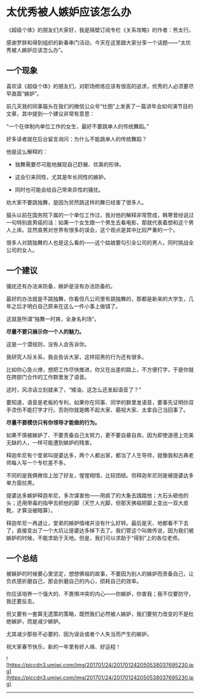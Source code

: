 # 太优秀被人嫉妒应该怎么办

《超级个体》的朋友们大家好，我是隔壁订阅专栏《关系攻略》的作者：熊太行。

感谢罗胖和得到组织的新春串门活动，今天在这里跟大家分享一个话题——“太优秀被人嫉妒应该怎么办”。

## 一个现象

喜欢读《超级个体》的朋友们，对职场修炼应该有很高的追求，优秀的人必须要尽早直面“嫉妒”。

前几天我的同事猫头在我们的微信公众号“仕图”上发表了一篇讲年会如何演节目的文章，其中提到一个建议非常有意思：

“一个在体制内单位工作的女生，最好不要跳单人的传统舞蹈。”

好多读者就在后台留言询问：为什么不能跳单人的传统舞蹈？

他是这么解释的：

* 独舞需要尽可能地展现自己舒展、优美的形体。

* 这会引来同性，尤其是年长同性的嫉妒。

* 同时也可能会给自己带来异性的骚扰。

劝大家不要跳独舞，是因为贸然跳这样的舞已经害了很多人。

猫头以前在国务院下属的一个单位工作过，我对他的解释非常赞成，韩寒曾经说过一句特别直男癌的话：如果一个女生跟一个男生去看电影，那就代表着想和这个男人上床。显然直男对世界有很多的误会，这个观点是其中比较严重的一个。

很多人对跳独舞的人也是这么看的——这个姑娘要勾引全公司的男人，同时挑战全公司的女人。

## 一个建议

骚扰还有办法来防备，嫉妒是没有办法防备的。

最好的办法就是不跳独舞，你看但凡公司里有跳独舞的，那都是新来的大学生，几年之后才明白自己原来在这么一件小事上做错了。

这就是所谓“独舞一时爽，全身名利场”。

 **尽量不要只展示你一个人的魅力。**

这是一个潜规则，没有人会告诉你。

我研究人际关系，我会告诉大家，这样招黑的行为还有很多。

比如你心急火燎，想把工作尽快推进，你又在出差的路上，不方便打字，于是你就在跨部门合作的工作群里发了语音。

这时，风凉话立刻就来了，“矮油，这怎么还发起语音了？”

要知道，语音是老板的专利，如果你在同事、同学的群里发语音，要事先证明你双手烫伤不能打字才行。否则你就是瞧不起大家、藐视大家、太拿自己当回事了。

 **尽量不要模仿只有你领导才能做的行为。**

如果不慎被嫉妒了、不要责备自己太努力，更不要自暴自弃。因为即使道德上完美无缺的人，一样可能遭到嫉妒的残害。

释迦牟尼有个堂弟叫提婆达多，两个人都出家，都当了人生导师，就像我和古典老师每人写一个专栏差不多。

不同的是我俩微信上加了好友，惺惺相惜，比较团结。但释迦牟尼则是被提婆达多单方面拉黑。

提婆达多嫉妒释迦牟尼，多次谋害他——用疯了的大象去践踏他；大石头砸他的头；还用带毒的指甲去抓他的脚（天竺人光脚，但那天佛祖把脚上变出一双大皮靴，才算没被暗算）。

释迦牟尼一再退让，堂弟的嫉妒情绪并没有什么好转。最后是天、地都看不下去了，直接变出了一个大坑让提婆达多掉下去了。我们管这个叫做传说，因为我们被嫉妒的时候，不能求助于天地。但是，我们可以求助于“得到”上的各位老师。

## 一个总结

被嫉妒的时候要心里坚定，想想佛祖的故事，不要因为别人的嫉妒而责备自己，让负疚感折磨自己，那会折磨自己的内心，损耗自己的效率。

你应该培养一个强大的、不畏惧冲突的内心——你嫉妒，你害我；我不仅要防守，我还要反击。

但又要有一套算无遗策的策略，既然我们必然被人嫉妒，我们要努力改变的不是杜绝嫉妒，而是减少嫉妒。

尤其减少那些不必要的、因为误会或者个人失当而产生的嫉妒。

祝大家春节快乐，新的一年里有好人缘、好运程！    

![https://piccdn3.umiwi.com/img/201701/24/201701242050538037695230.jpg](https://piccdn3.umiwi.com/img/201701/24/201701242050538037695230.jpg)

---
